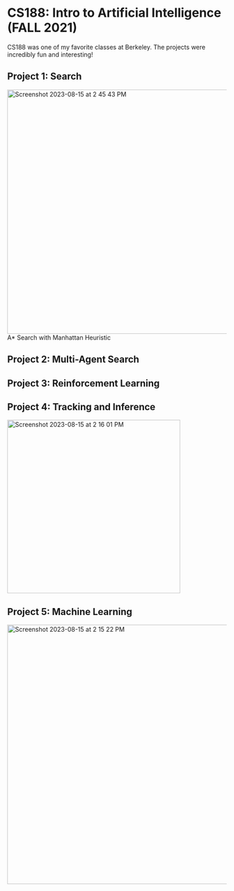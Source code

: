# CS188: Intro to Artificial Intelligence (FALL 2021)

CS188 was one of my favorite classes at Berkeley. The projects were incredibly fun and interesting!

## Project 1: Search
<img width="559" alt="Screenshot 2023-08-15 at 2 45 43 PM" src="https://github.com/alanchiem/188-projects/assets/62784950/ef1bb424-b3a7-4312-b85b-2cc56e94ca8e">
A* Search with Manhattan Heuristic


## Project 2: Multi-Agent Search



## Project 3: Reinforcement Learning


## Project 4: Tracking and Inference
<img width="397" alt="Screenshot 2023-08-15 at 2 16 01 PM" src="https://github.com/alanchiem/188-projects/assets/62784950/5f74a0b0-85f4-4b40-b0f5-e185c27b6c0f">


## Project 5: Machine Learning
<img width="594" alt="Screenshot 2023-08-15 at 2 15 22 PM" src="https://github.com/alanchiem/188-projects/assets/62784950/3c2c51c3-ad03-432a-b918-fec344a08942">
